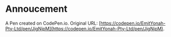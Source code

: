 # Annoucement

A Pen created on CodePen.io. Original URL: [https://codepen.io/EmitYonah-Pty-Ltd/pen/JjgNjpM](https://codepen.io/EmitYonah-Pty-Ltd/pen/JjgNjpM).

